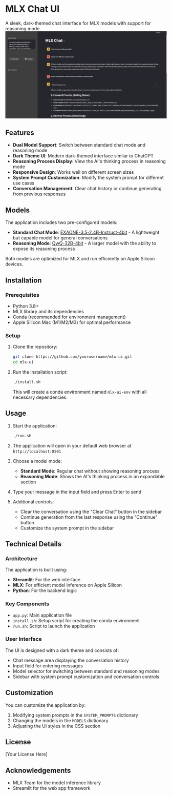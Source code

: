# MLX Chat UI

A sleek, dark-themed chat interface for MLX models with support for reasoning mode.
![fig](screenshot.png)
## Features

- **Dual Model Support**: Switch between standard chat mode and reasoning mode
- **Dark Theme UI**: Modern dark-themed interface similar to ChatGPT
- **Reasoning Process Display**: View the AI's thinking process in reasoning mode
- **Responsive Design**: Works well on different screen sizes
- **System Prompt Customization**: Modify the system prompt for different use cases
- **Conversation Management**: Clear chat history or continue generating from previous responses

## Models

The application includes two pre-configured models:

- **Standard Chat Mode**: [EXAONE-3.5-2.4B-Instruct-4bit](https://huggingface.co/mlx-community/EXAONE-3.5-2.4B-Instruct-4bit) - A lightweight but capable model for general conversations
- **Reasoning Mode**: [QwQ-32B-4bit](https://huggingface.co/mlx-community/QwQ-32B-4bit) - A larger model with the ability to expose its reasoning process

Both models are optimized for MLX and run efficiently on Apple Silicon devices.

## Installation

### Prerequisites

- Python 3.8+
- MLX library and its dependencies
- Conda (recommended for environment management)
- Apple Silicon Mac (M1/M2/M3) for optimal performance

### Setup

1. Clone the repository:
   ```bash
   git clone https://github.com/yourusername/mlx-ui.git
   cd mlx-ui
   ```

2. Run the installation script:
   ```bash
   ./install.sh
   ```
   This will create a conda environment named `mlx-ui-env` with all necessary dependencies.

## Usage

1. Start the application:
   ```bash
   ./run.sh
   ```

2. The application will open in your default web browser at `http://localhost:8501`

3. Choose a model mode:
   - **Standard Mode**: Regular chat without showing reasoning process
   - **Reasoning Mode**: Shows the AI's thinking process in an expandable section

4. Type your message in the input field and press Enter to send

5. Additional controls:
   - Clear the conversation using the "Clear Chat" button in the sidebar
   - Continue generation from the last response using the "Continue" button
   - Customize the system prompt in the sidebar

## Technical Details

### Architecture

The application is built using:

- **Streamlit**: For the web interface
- **MLX**: For efficient model inference on Apple Silicon
- **Python**: For the backend logic

### Key Components

- `app.py`: Main application file
- `install.sh`: Setup script for creating the conda environment
- `run.sh`: Script to launch the application

### User Interface

The UI is designed with a dark theme and consists of:

- Chat message area displaying the conversation history
- Input field for entering messages
- Model selector for switching between standard and reasoning modes
- Sidebar with system prompt customization and conversation controls

## Customization

You can customize the application by:

1. Modifying system prompts in the `SYSTEM_PROMPTS` dictionary
2. Changing the models in the `MODELS` dictionary
3. Adjusting the UI styles in the CSS section

## License

[Your License Here]

## Acknowledgements

- MLX Team for the model inference library
- Streamlit for the web app framework
